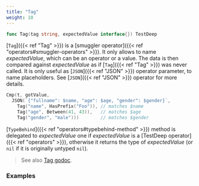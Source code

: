 ```yaml
---
title: "Tag"
weight: 10
---
```


```go
func Tag(tag string, expectedValue interface{}) TestDeep
```

[`Tag`]({{< ref "Tag" >}}) is a [smuggler operator]({{< ref "operators#smuggler-operators" >}}). It only allows to name *expectedValue*,
which can be an operator or a value. The data is then compared
against *expectedValue* as if [`Tag`]({{< ref "Tag" >}}) was never called. It is only
useful as [`JSON`]({{< ref "JSON" >}}) operator parameter, to name placeholders. See [`JSON`]({{< ref "JSON" >}})
operator for more details.

```go
Cmp(t, gotValue,
  JSON(`{"fullname": $name, "age": $age, "gender": $gender}`,
    Tag("name", HasPrefix("Foo")), // matches $name
    Tag("age", Between(41, 43)),   // matches $age
    Tag("gender", "male")))        // matches $gender
```

[`TypeBehind`]({{< ref "operators#typebehind-method" >}}) method is delegated to *expectedValue* one if
*expectedValue* is a [TestDeep operator]({{< ref "operators" >}}), otherwise it returns the
type of *expectedValue* (or `nil` if it is originally untyped `nil`).


> See also [<i class='fas fa-book'></i> Tag godoc](https://godoc.org/github.com/maxatome/go-testdeep#Tag).

### Examples

